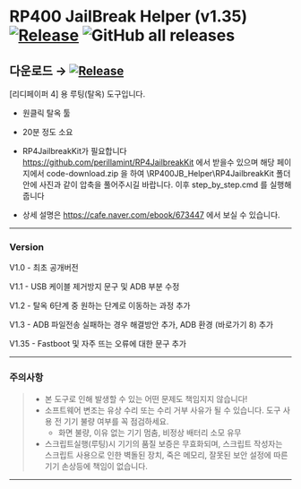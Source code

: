 # RP400 JailBreak Helper (v1.35) [![Release][release-badge]][release-target] ![GitHub all releases](https://img.shields.io/github/downloads/sky-ranch/RP400JB_Helper/total)

## **다운로드** → [![Release][release-target-badge]][release-target]

[리디페이퍼 4] 용 루팅(탈옥) 도구입니다.
 - 원클릭 탈옥 툴
 - 20분 정도 소요
 - RP4JailbreakKit가 필요합니다
      https://github.com/perillamint/RP4JailbreakKit 에서 받을수 있으며
      해당 페이지에서 code-download.zip 을 하여
      \RP400JB_Helper\RP4JailbreakKit 폴더 안에 사진과 같이 압축을 풀어주시길 바랍니다.
 이후 step_by_step.cmd 를 실행해줍니다

- 상세 설명은 https://cafe.naver.com/ebook/673447 에서 보실 수 있습니다.
-----
### Version
V1.0 - 최초 공개버전

V1.1 - USB 케이블 제거방지 문구 및 ADB 부분 수정

V1.2 - 탈옥 6단계 중 원하는 단계로 이동하는 과정 추가

V1.3 - ADB 파일전송 실패하는 경우 해결방안 추가, ADB 환경 (바로가기 8) 추가

V1.35 - Fastboot 및 자주 뜨는 오류에 대한 문구 추가

-----
### 주의사항
> * 본 도구로 인해 발생할 수 있는 어떤 문제도 책임지지 않습니다!
> * 소프트웨어 변조는 유상 수리 또는 수리 거부 사유가 될 수 있습니다. 도구 사용 전 기기 불량 여부를 꼭 점검하세요.
>   - 화면 불량, 이유 없는 기기 멈춤, 비정상 배터리 소모 유무
> * 스크립트실행(루팅)시 기기의 품질 보증은 무효화되며, 스크립트 작성자는 스크립트 사용으로 인한 벽돌된 장치, 죽은 메모리, 잘못된 보안 설정에 따른 기기 손상등에 책임이 없습니다.


---

[release]:https://github.com/sky-ranch/RP400JB_Helper/releases
[release-badge]:https://img.shields.io/github/release/sky-ranch/RP400JB_Helper
[download-badge]:https://img.shields.io/github/download/sky-ranch/RP400JB_Helper/total
[release-target]:https://github.com/sky-ranch/RP400JB_Helper/releases/tag/v1.35
[release-target-badge]:https://img.shields.io/github/downloads/sky-ranch/RP400JB_Helper/v1.35/total?style=for-the-badge&logo=appveyor

[paper_pro-brochure]:https://paper.ridibooks.com/pro/
[detailed_guide]:https://cafe.naver.com/ebook/673447
